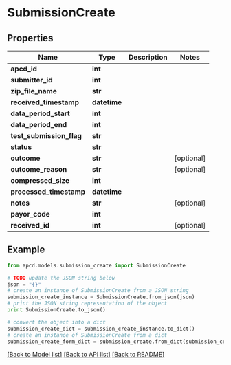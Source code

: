 # SubmissionCreate


## Properties

Name | Type | Description | Notes
------------ | ------------- | ------------- | -------------
**apcd_id** | **int** |  | 
**submitter_id** | **int** |  | 
**zip_file_name** | **str** |  | 
**received_timestamp** | **datetime** |  | 
**data_period_start** | **int** |  | 
**data_period_end** | **int** |  | 
**test_submission_flag** | **str** |  | 
**status** | **str** |  | 
**outcome** | **str** |  | [optional] 
**outcome_reason** | **str** |  | [optional] 
**compressed_size** | **int** |  | 
**processed_timestamp** | **datetime** |  | 
**notes** | **str** |  | [optional] 
**payor_code** | **int** |  | 
**received_id** | **int** |  | [optional] 

## Example

```python
from apcd.models.submission_create import SubmissionCreate

# TODO update the JSON string below
json = "{}"
# create an instance of SubmissionCreate from a JSON string
submission_create_instance = SubmissionCreate.from_json(json)
# print the JSON string representation of the object
print SubmissionCreate.to_json()

# convert the object into a dict
submission_create_dict = submission_create_instance.to_dict()
# create an instance of SubmissionCreate from a dict
submission_create_form_dict = submission_create.from_dict(submission_create_dict)
```
[[Back to Model list]](../README.md#documentation-for-models) [[Back to API list]](../README.md#documentation-for-api-endpoints) [[Back to README]](../README.md)


